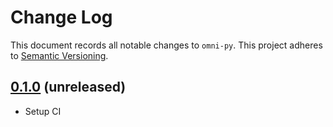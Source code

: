 # Change Log

This document records all notable changes to `omni-py`.
This project adheres to [Semantic Versioning](https://semver.org/).

## [0.1.0](https://github.com/omnibenchmark/omni-py) (unreleased)
- Setup CI
